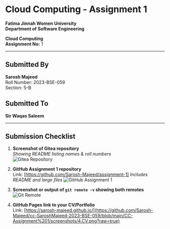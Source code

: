# Cloud Computing - Assignment 1

**Fatima Jinnah Women University**  
**Department of Software Engineering**

**Cloud Computing**  
**Assignment No:** 1

---

## Submitted By
**Sarosh Majeed**  
Roll Number: 2023-BSE-059  
Section: 5-B

## Submitted To
**Sir Waqas Saleem**

---

## Submission Checklist

1. **Screenshot of Gitea repository**  
   *Showing README listing names & roll numbers*  
   ![Gitea Repository](https://github.com/Sarosh-Majeed/cc-SaroshMajeed-2023-BSE-059/blob/main/CC-Assignment%201/screenshots/1.gitea-repository.png?raw=true)

2. **GitHub Assignment 1 repository**  
   Link: [https://github.com/Sarosh-Majeed/assignment-1]
   *Includes README and large files*
   ![GitHub Assignment 1](https://github.com/Sarosh-Majeed/cc-SaroshMajeed-2023-BSE-059/blob/main/CC-Assignment%201/screenshots/2.github-assignment1.png?raw=true)

4. **Screenshot or output of `git remote -v` showing both remotes**  
   ![Git Remote](https://github.com/Sarosh-Majeed/cc-SaroshMajeed-2023-BSE-059/blob/main/CC-Assignment%201/screenshots/3.github-remote-added.png?raw=true)

5. **GitHub Pages link to your CV/Portfolio**  
   Link: [https://sarosh-majeed.github.io/](https://github.com/Sarosh-Majeed/cc-SaroshMajeed-2023-BSE-059/blob/main/CC-Assignment%201/screenshots/4.CV.png?raw=true)
